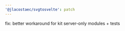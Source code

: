 ```yaml
---
'@jlacostaec/svgtosvelte': patch
---
```


fix: better workaround for kit server-only modules + tests
